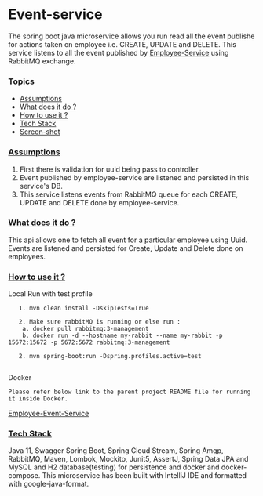# Event-service
The spring boot java microservice allows you run read all the event publishe for actions taken on employee i.e. CREATE, UPDATE and DELETE.
This service listens to all the event published by [Employee-Service](https://github.com/anusheelchandra/employee-event-service/tree/master/employee-service) using RabbitMQ exchange.

### Topics
  * [Assumptions](#assumptions)
  * [What does it do ?](#technical-details)
  * [How to use it ?](#guide)
  * [Tech Stack](#tech-stack)
  * [Screen-shot](#screen-shot)
  
###  [Assumptions](#assumptions)  
1. First there is validation for uuid being pass to controller.
2. Event published by employee-service are listened and persisted in this service's DB.
4. This service listens events from RabbitMQ queue for each CREATE, UPDATE and DELETE done by employee-service.
  
###  [What does it do ?](#technical-details)
This api allows one to fetch all event for a particular employee using Uuid.
Events are listened and persisted for Create, Update and Delete done on employees.

###  [How to use it ?](#guide)

Local Run with test profile
```
   1. mvn clean install -DskipTests=True
   
   2. Make sure rabbitMQ is running or else run : 
    a. docker pull rabbitmq:3-management    
    b. docker run -d --hostname my-rabbit --name my-rabbit -p 15672:15672 -p 5672:5672 rabbitmq:3-management
   
   2. mvn spring-boot:run -Dspring.profiles.active=test 
    
```

Docker
```  
Please refer below link to the parent project README file for running it inside Docker.
```
[Employee-Event-Service](https://github.com/anusheelchandra/employee-event-service)


### [Tech Stack](#tech-stack)
Java 11, Swagger Spring Boot, Spring Cloud Stream, Spring Amqp, RabbitMQ, Maven, Lombok, Mockito, Junit5, AssertJ, 
Spring Data JPA and MySQL and H2 database(testing) for persistence and docker and docker-compose.
This microservice has been built with IntelliJ IDE and formatted with google-java-format.